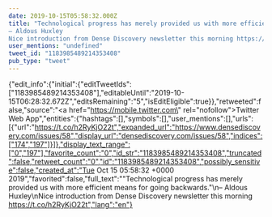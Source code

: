 ```yaml
---
date: 2019-10-15T05:58:32.000Z
title: "Technological progress has merely provided us with more efficient means for going backwards.
– Aldous Huxley
Nice introduction from Dense Discovery newsletter this morning https://t.co/h2RyKjO22t″"
user_mentions: "undefined"
tweet_id: "1183985489214353408"
pub_type: "tweet"
---
```

{"edit_info":{"initial":{"editTweetIds":["1183985489214353408"],"editableUntil":"2019-10-15T06:28:32.672Z","editsRemaining":"5","isEditEligible":true}},"retweeted":false,"source":"<a href=\"https://mobile.twitter.com\" rel=\"nofollow\">Twitter Web App</a>","entities":{"hashtags":[],"symbols":[],"user_mentions":[],"urls":[{"url":"https://t.co/h2RyKjO22t","expanded_url":"https://www.densediscovery.com/issues/58","display_url":"densediscovery.com/issues/58","indices":["174","197"]}]},"display_text_range":["0","197"],"favorite_count":"0","id_str":"1183985489214353408","truncated":false,"retweet_count":"0","id":"1183985489214353408","possibly_sensitive":false,"created_at":"Tue Oct 15 05:58:32 +0000 2019","favorited":false,"full_text":"\"Technological progress has merely provided us with more efficient means for going backwards.\"\n– Aldous Huxley\nNice introduction from Dense Discovery newsletter this morning https://t.co/h2RyKjO22t","lang":"en"}
